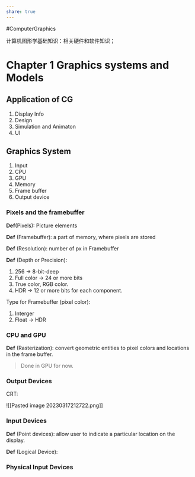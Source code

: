 ```yaml
---
share: true
---
```


#ComputerGraphics 

计算机图形学基础知识：相关硬件和软件知识；

# Chapter 1 Graphics systems and Models

## Application of CG

1. Display Info
2. Design
3. Simulation and Animaton
4. UI

## Graphics System

1. Input
2. CPU
3. GPU
4. Memory
5. Frame buffer
6. Output device

### Pixels and the framebuffer

**Def**(Pixels): Picture elements

**Def** (Framebuffer): a part of memory, where pixels are stored

**Def** (Resolution): number of px in Framebuffer

**Def** (Depth or Precision):

1. 256 → 8-bit-deep
2. Full color → 24 or more bits
3. True color, RGB color.
4. HDR → 12 or more bits for each component.

Type for Framebuffer (pixel color):

1. Interger
2. Float → HDR

### CPU and GPU

**Def** (Rasterization): convert geometric entities to pixel colors and locations in the frame buffer.

> Done in GPU for now.

### Output Devices

CRT:

![[Pasted image 20230317212722.png]]

### Input Devices

**Def** (Point devices): allow user to indicate a particular location on the display.

**Def** (Logical Device): 

### Physical Input Devices



